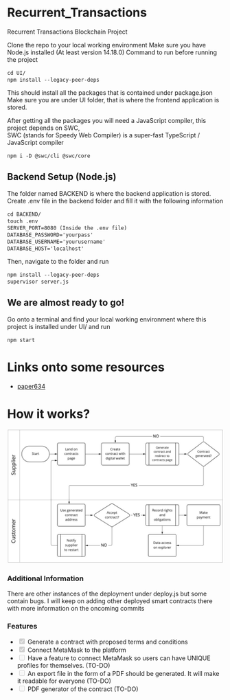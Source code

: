 # Recurrent_Transactions

Recurrent Transactions Blockchain Project

Clone the repo to your local working environment
Make sure you have Node.js installed (At least version 14.18.0)
Command to run before running the project

```
cd UI/
npm install --legacy-peer-deps
```

This should install all the packages that is contained under package.json
Make sure you are under UI folder, that is where the frontend application is stored.

After getting all the packages you will need a JavaScript compiler, this project depends on SWC,  
SWC (stands for Speedy Web Compiler) is a super-fast TypeScript / JavaScript compiler

```
npm i -D @swc/cli @swc/core
```
## Backend Setup (Node.js)
The folder named BACKEND is where the backend application is stored.
Create .env file in the backend folder and fill it with the following information

```
cd BACKEND/
touch .env
SERVER_PORT=8080 (Inside the .env file)
DATABASE_PASSWORD='yourpass'
DATABASE_USERNAME='yourusername'
DATABASE_HOST='localhost'
```
Then, navigate to the folder and run

```
npm install --legacy-peer-deps
supervisor server.js
```
## We are almost ready to go!

Go onto a terminal and find your local working environment where this project is installed under UI/ and run

```
npm start
```

# Links onto some resources

- [paper634](https://www.romjist.ro/abstract-634.html)

# How it works?

![FlowDiagram](UniversalSmartContract.png)

### Additional Information

There are other instances of the deployment under deploy.js but some contain bugs. I will keep on adding other deployed smart contracts there with more information on the oncoming commits

### Features

- <input type="checkbox" disabled checked /> Generate a contract with proposed terms and conditions
- <input type="checkbox" disabled checked /> Connect MetaMask to the platform
- <input type="checkbox" disabled  /> Have a feature to connect MetaMask so users can have UNIQUE profiles for themselves. (TO-DO)
- <input type="checkbox" disabled  /> An export file in the form of a PDF should be generated. It will make it readable for everyone (TO-DO)
- <input type="checkbox" disabled  /> PDF generator of the contract (TO-DO)
